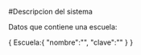 #Descripcion del sistema

Datos que contiene una escuela:

{
    Escuela:{
        "nombre":"",
        "clave":""
    }
}